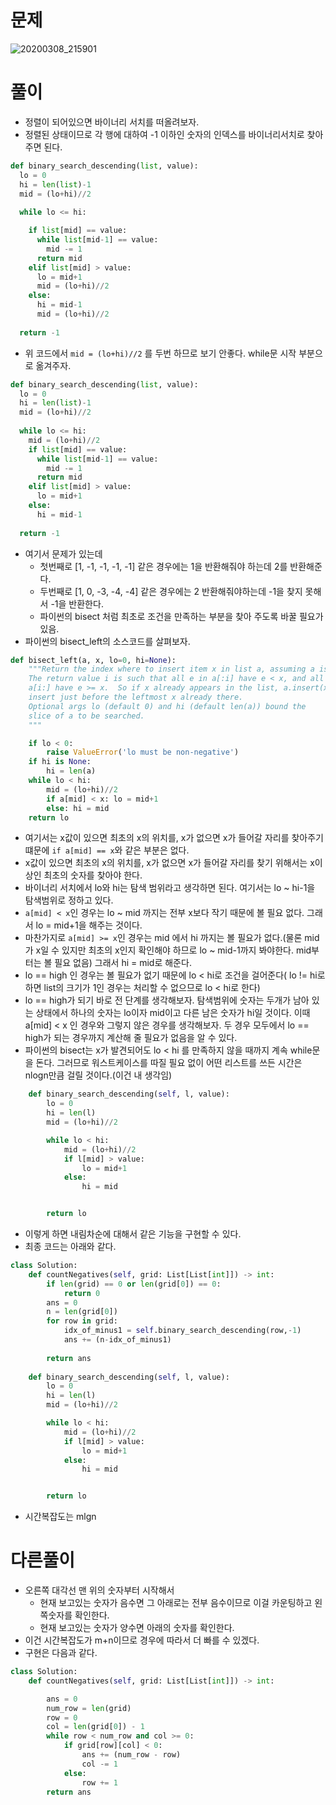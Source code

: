 # 문제
![20200308_215901](https://user-images.githubusercontent.com/51700219/76163285-2e646780-6188-11ea-86b1-7338d4ca8b7d.png)

# 풀이
- 정렬이 되어있으면 바이너리 서치를 떠올려보자.
- 정렬된 상태이므로 각 행에 대하여 -1 이하인 숫자의 인덱스를 바이너리서치로 찾아주면 된다.

~~~python
def binary_search_descending(list, value):
  lo = 0
  hi = len(list)-1
  mid = (lo+hi)//2
  
  while lo <= hi:

    if list[mid] == value:
      while list[mid-1] == value:
        mid -= 1
      return mid
    elif list[mid] > value:
      lo = mid+1
      mid = (lo+hi)//2
    else:
      hi = mid-1
      mid = (lo+hi)//2
  
  return -1
~~~

- 위 코드에서 `mid = (lo+hi)//2` 를 두번 하므로 보기 안좋다. while문 시작 부분으로 옮겨주자.
~~~python
def binary_search_descending(list, value):
  lo = 0
  hi = len(list)-1
  mid = (lo+hi)//2
  
  while lo <= hi:
    mid = (lo+hi)//2
    if list[mid] == value:
      while list[mid-1] == value:
        mid -= 1
      return mid
    elif list[mid] > value:
      lo = mid+1
    else:
      hi = mid-1
  
  return -1
~~~
- 여기서 문제가 있는데
  - 첫번째로 [1, -1, -1, -1, -1] 같은 경우에는 1을 반환해줘야 하는데 2를 반환해준다.
  - 두번째로 [1, 0, -3, -4, -4] 같은 경우에는 2 반환해줘야하는데 -1을 찾지 못해서 -1을 반환한다.
  - 파이썬의 bisect 처럼 최초로 조건을 만족하는 부분을 찾아 주도록 바꿀 필요가 있음.
- 파이썬의 bisect_left의 소스코드를 살펴보자.
~~~python
def bisect_left(a, x, lo=0, hi=None):
    """Return the index where to insert item x in list a, assuming a is sorted.
    The return value i is such that all e in a[:i] have e < x, and all e in
    a[i:] have e >= x.  So if x already appears in the list, a.insert(x) will
    insert just before the leftmost x already there.
    Optional args lo (default 0) and hi (default len(a)) bound the
    slice of a to be searched.
    """

    if lo < 0:
        raise ValueError('lo must be non-negative')
    if hi is None:
        hi = len(a)
    while lo < hi:
        mid = (lo+hi)//2
        if a[mid] < x: lo = mid+1
        else: hi = mid
    return lo
~~~
- 여기서는 x값이 있으면 최초의 x의 위치를, x가 없으면 x가 들어갈 자리를 찾아주기 떄문에 `if a[mid] == x`와 같은 부분은 없다.
- x값이 있으면 최초의 x의 위치를, x가 없으면 x가 들어갈 자리를 찾기 위해서는 x이상인 최초의 숫자를 찾아야 한다.
- 바이너리 서치에서 lo와 hi는 탐색 범위라고 생각하면 된다. 여기서는 lo ~ hi-1을 탐색범위로 정하고 있다.
- `a[mid] < x`인 경우는 lo ~ mid 까지는 전부 x보다 작기 때문에 볼 필요 없다. 그래서 lo = mid+1을 해주는 것이다.
- 마찬가지로 `a[mid] >= x`인 경우는 mid 에서 hi 까지는 볼 필요가 없다.(물론 mid가 x일 수 있지만 최초의 x인지 확인해야 하므로 lo ~ mid-1까지 봐야한다. mid부터는 볼 필요 없음) 그래서 hi = mid로 해준다.
- lo == high 인 경우는 볼 필요가 없기 때문에 lo < hi로 조건을 걸어준다( lo != hi로 하면 list의 크기가 1인 경우는 처리할 수 없으므로 lo < hi로 한다)
- lo == high가 되기 바로 전 단계를 생각해보자. 탐색범위에 숫자는 두개가 남아 있는 상태에서 하나의 숫자는 lo이자 mid이고 다른 남은 숫자가 hi일 것이다. 이때 a[mid] < x 인 경우와 그렇지 않은 경우를 생각해보자. 두 경우 모두에서 lo == high가 되는 경우까지 계산해 줄 필요가 없음을 알 수 있다.
- 파이썬의 bisect는 x가 발견되어도 lo < hi 를 만족하지 않을 때까지 계속 while문을 돈다. 그러므로 워스트케이스를 따질 필요 없이 어떤 리스트를 쓰든 시간은 nlogn만큼 걸릴 것이다.(이건 내 생각임)

~~~python
    def binary_search_descending(self, l, value):
        lo = 0
        hi = len(l)
        mid = (lo+hi)//2

        while lo < hi:
            mid = (lo+hi)//2
            if l[mid] > value:
                lo = mid+1
            else:
                hi = mid


        return lo
~~~
- 이렇게 하면 내림차순에 대해서 같은 기능을 구현할 수 있다.
- 최종 코드는 아래와 같다.
~~~python
class Solution:
    def countNegatives(self, grid: List[List[int]]) -> int:
        if len(grid) == 0 or len(grid[0]) == 0:
            return 0
        ans = 0
        n = len(grid[0])
        for row in grid:
            idx_of_minus1 = self.binary_search_descending(row,-1)
            ans += (n-idx_of_minus1)
        
        return ans
            
    def binary_search_descending(self, l, value):
        lo = 0
        hi = len(l)
        mid = (lo+hi)//2

        while lo < hi:
            mid = (lo+hi)//2
            if l[mid] > value:
                lo = mid+1
            else:
                hi = mid


        return lo
~~~
- 시간복잡도는 mlgn
# 다른풀이
- 오른쪽 대각선 맨 위의 숫자부터 시작해서
  - 현재 보고있는 숫자가 음수면 그 아래로는 전부 음수이므로 이걸 카운팅하고 왼쪽숫자를 확인한다.
  - 현재 보고있는 숫자가 양수면 아래의 숫자를 확인한다.
- 이건 시간복잡도가 m+n이므로 경우에 따라서 더 빠를 수 있겠다.
- 구현은 다음과 같다.
```python
class Solution:
    def countNegatives(self, grid: List[List[int]]) -> int:

        ans = 0
        num_row = len(grid)
        row = 0
        col = len(grid[0]) - 1
        while row < num_row and col >= 0:
            if grid[row][col] < 0:
                ans += (num_row - row)
                col -= 1
            else:
                row += 1
        return ans
 ```
